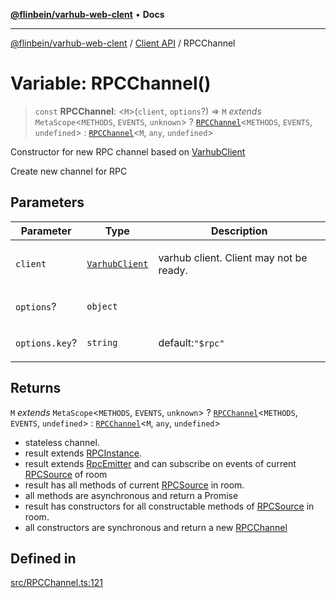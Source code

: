 [**@flinbein/varhub-web-clent**](../../README.md) • **Docs**

***

[@flinbein/varhub-web-clent](../../README.md) / [Client API](../README.md) / RPCChannel

# Variable: RPCChannel()

> `const` **RPCChannel**: \<`M`\>(`client`, `options`?) => `M` *extends* `MetaScope`\<`METHODS`, `EVENTS`, `unknown`\> ? [`RPCChannel`](RPCChannel.md)\<`METHODS`, `EVENTS`, `undefined`\> : [`RPCChannel`](RPCChannel.md)\<`M`, `any`, `undefined`\>

Constructor for new RPC channel based on [VarhubClient](../classes/VarhubClient.md)

Create new channel for RPC

## Parameters

<table>
<thead>
<tr>
<th>Parameter</th>
<th>Type</th>
<th>Description</th>
</tr>
</thead>
<tbody>
<tr>
<td>

`client`

</td>
<td>

[`VarhubClient`](../classes/VarhubClient.md)

</td>
<td>

varhub client. Client may not be ready.

</td>
</tr>
<tr>
<td>

`options`?

</td>
<td>

`object`

</td>
<td>

</td>
</tr>
<tr>
<td>

`options.key`?

</td>
<td>

`string`

</td>
<td>

default:`"$rpc"`

</td>
</tr>
</tbody>
</table>

## Returns

`M` *extends* `MetaScope`\<`METHODS`, `EVENTS`, `unknown`\> ? [`RPCChannel`](RPCChannel.md)\<`METHODS`, `EVENTS`, `undefined`\> : [`RPCChannel`](RPCChannel.md)\<`M`, `any`, `undefined`\>

- stateless channel.
- result extends [RPCInstance](../interfaces/RPCInstance.md).
- result extends [RpcEmitter](../interfaces/RpcEmitter.md) and can subscribe on events of current [RPCSource](../classes/RPCSource.md) of room
- result has all methods of current [RPCSource](../classes/RPCSource.md) in room.
- all methods are asynchronous and return a Promise<XJData>
- result has constructors for all constructable methods of [RPCSource](../classes/RPCSource.md) in room.
- all constructors are synchronous and return a new [RPCChannel](RPCChannel.md)

## Defined in

[src/RPCChannel.ts:121](https://github.com/flinbein/varhub-web-client/blob/4b277cc940da1f35f3cf26aba33bb11aae1725b5/src/RPCChannel.ts#L121)
